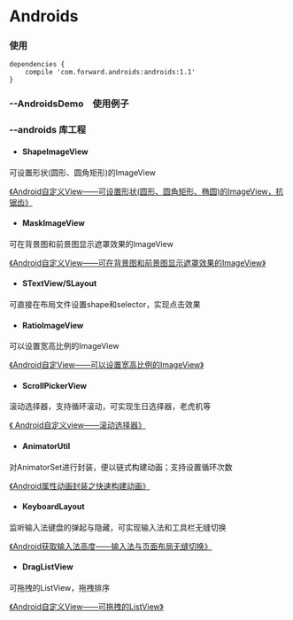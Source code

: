 Androids
======

### 使用
```
dependencies {
    compile 'com.forward.androids:androids:1.1'
}
```

### --AndroidsDemo　使用例子

### --androids 库工程
  
  * #### ShapeImageView
  可设置形状(圆形、圆角矩形)的ImageView

  [《Android自定义View——可设置形状(圆形、圆角矩形、椭圆)的ImageView，抗锯齿》](http://blog.csdn.net/u012964944/article/details/50548720)
  
  * #### MaskImageView
  可在背景图和前景图显示遮罩效果的ImageView

  [《Android自定义View——可在背景图和前景图显示遮罩效果的ImageView》](http://blog.csdn.net/u012964944/article/details/50560503)

  * #### STextView/SLayout
  可直接在布局文件设置shape和selector，实现点击效果
  
  * #### RatioImageView
  可以设置宽高比例的ImageView

  [《Android自定View——可以设置宽高比例的ImageView》](http://blog.csdn.net/u012964944/article/details/50600078)
  
  * #### ScrollPickerView
  滚动选择器，支持循环滚动，可实现生日选择器，老虎机等

  [《 Android自定义view——滚动选择器》](http://blog.csdn.net/u012964944/article/details/50847973)
  
  * #### AnimatorUtil
  对AnimatorSet进行封装，便以链式构建动画；支持设置循环次数

  [《Android属性动画封装之快速构建动画》](http://blog.csdn.net/u012964944/article/details/50854430)

  * #### KeyboardLayout
  监听输入法键盘的弹起与隐藏，可实现输入法和工具栏无缝切换

  [《Android获取输入法高度——输入法与页面布局无缝切换》](http://blog.csdn.net/u012964944/article/details/52120726)
  
  * #### DragListView
  可拖拽的ListView，拖拽排序

  [《Android自定义View——可拖拽的ListView》](http://blog.csdn.net/u012964944/article/details/52086674)
  


